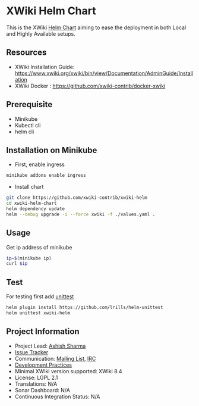 # XWiki Helm Chart

This is the XWiki [Helm Chart](https://helm.sh/) aiming to ease the deployment in both Local and Highly Available setups.  


## Resources

* XWiki Installation Guide: https://www.xwiki.org/xwiki/bin/view/Documentation/AdminGuide/Installation
* XWiki Docker : https://github.com/xwiki-contrib/docker-xwiki


## Prerequisite

* Minikube
* Kubectl cli
* helm cli

## Installation on Minikube

* First, enable ingress

```bash
minikube addons enable ingress
```

* Install chart

```bash
git clone https://github.com/xwiki-contrib/xwiki-helm
cd xwiki-helm-chart
helm dependency update
helm --debug upgrade -i --force xwiki -f ./values.yaml .
```

## Usage

Get ip address of minikube 

```bash
ip=$(minikube ip)
curl $ip
```

## Test

For testing first add [unittest](https://github.com/lrills/helm-unittest#install)
```bash
helm plugin install https://github.com/lrills/helm-unittest
helm unittest xwiki-helm
```

## Project Information

* Project Lead: [Ashish Sharma](https://www.xwiki.org/xwiki/bin/view/XWiki/ashish932)
* [Issue Tracker](http://jira.xwiki.org/browse/HELM)
* Communication: [Mailing List](http://dev.xwiki.org/xwiki/bin/view/Community/MailingLists), [IRC](http://dev.xwiki.org/xwiki/bin/view/Community/IRC)
* [Development Practices](http://dev.xwiki.org)
* Minimal XWiki version supported: XWiki 8.4
* License: LGPL 2.1
* Translations: N/A
* Sonar Dashboard: N/A
* Continuous Integration Status: N/A
